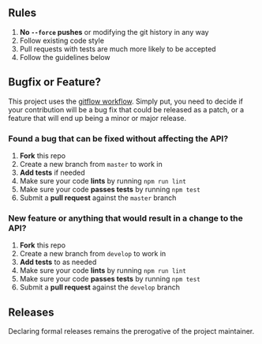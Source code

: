 ## Rules
1. **No `--force` pushes** or modifying the git history in any way
2. Follow existing code style
3. Pull requests with tests are much more likely to be accepted
4. Follow the guidelines below

## Bugfix or Feature?

This project uses the [gitflow workflow](https://www.atlassian.com/git/tutorials/comparing-workflows/gitflow-workflow). Simply put, you need to decide if your contribution will be a bug fix that could be released as a patch, or a feature that will end up being a minor or major release.

### Found a bug that can be fixed without affecting the API?

1. **Fork** this repo
2. Create a new branch from `master` to work in
3. **Add tests** if needed
4. Make sure your code **lints** by running `npm run lint`
5. Make sure your code **passes tests** by running `npm test`
6. Submit a **pull request** against the `master` branch

### New feature or anything that would result in a change to the API?

1. **Fork** this repo
2. Create a new branch from `develop` to work in
3. **Add tests** to as needed
4. Make sure your code **lints** by running `npm run lint`
5. Make sure your code **passes tests** by running `npm test`
6. Submit a **pull request** against the `develop` branch

## Releases

Declaring formal releases remains the prerogative of the project maintainer.